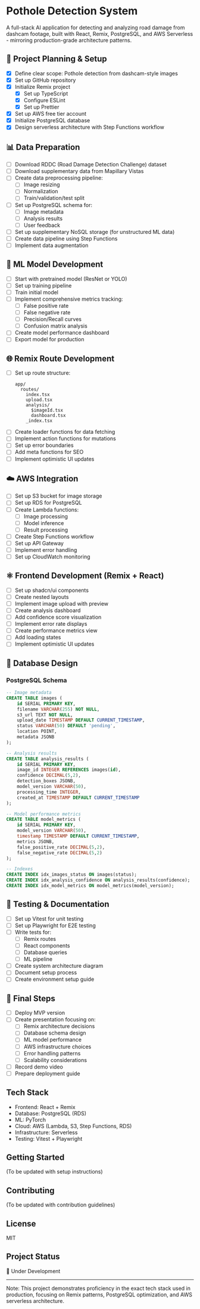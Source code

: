 # Pothole Detection System

A full-stack AI application for detecting and analyzing road damage from dashcam footage, built with React, Remix, PostgreSQL, and AWS Serverless - mirroring production-grade architecture patterns.

## 🎯 Project Planning & Setup

- [x] Define clear scope: Pothole detection from dashcam-style images
- [x] Set up GitHub repository
- [x] Initialize Remix project
  - [x] Set up TypeScript
  - [x] Configure ESLint
  - [x] Set up Prettier
- [x] Set up AWS free tier account
- [x] Initialize PostgreSQL database
- [x] Design serverless architecture with Step Functions workflow

## 📊 Data Preparation

- [ ] Download RDDC (Road Damage Detection Challenge) dataset
- [ ] Download supplementary data from Mapillary Vistas
- [ ] Create data preprocessing pipeline:
  - [ ] Image resizing
  - [ ] Normalization
  - [ ] Train/validation/test split
- [ ] Set up PostgreSQL schema for:
  - [ ] Image metadata
  - [ ] Analysis results
  - [ ] User feedback
- [ ] Set up supplementary NoSQL storage (for unstructured ML data)
- [ ] Create data pipeline using Step Functions
- [ ] Implement data augmentation

## 🤖 ML Model Development

- [ ] Start with pretrained model (ResNet or YOLO)
- [ ] Set up training pipeline
- [ ] Train initial model
- [ ] Implement comprehensive metrics tracking:
  - [ ] False positive rate
  - [ ] False negative rate
  - [ ] Precision/Recall curves
  - [ ] Confusion matrix analysis
- [ ] Create model performance dashboard
- [ ] Export model for production

## 🌐 Remix Route Development

- [ ] Set up route structure:
  ```
  app/
    routes/
      index.tsx
      upload.tsx
      analysis/
        $imageId.tsx
        dashboard.tsx
      _index.tsx
  ```
- [ ] Create loader functions for data fetching
- [ ] Implement action functions for mutations
- [ ] Set up error boundaries
- [ ] Add meta functions for SEO
- [ ] Implement optimistic UI updates

## ☁️ AWS Integration

- [ ] Set up S3 bucket for image storage
- [ ] Set up RDS for PostgreSQL
- [ ] Create Lambda functions:
  - [ ] Image processing
  - [ ] Model inference
  - [ ] Result processing
- [ ] Create Step Functions workflow
- [ ] Set up API Gateway
- [ ] Implement error handling
- [ ] Set up CloudWatch monitoring

## ⚛️ Frontend Development (Remix + React)

- [ ] Set up shadcn/ui components
- [ ] Create nested layouts
- [ ] Implement image upload with preview
- [ ] Create analysis dashboard
- [ ] Add confidence score visualization
- [ ] Implement error rate displays
- [ ] Create performance metrics view
- [ ] Add loading states
- [ ] Implement optimistic UI updates

## 💾 Database Design

### PostgreSQL Schema

```sql
-- Image metadata
CREATE TABLE images (
    id SERIAL PRIMARY KEY,
    filename VARCHAR(255) NOT NULL,
    s3_url TEXT NOT NULL,
    upload_date TIMESTAMP DEFAULT CURRENT_TIMESTAMP,
    status VARCHAR(50) DEFAULT 'pending',
    location POINT,
    metadata JSONB
);

-- Analysis results
CREATE TABLE analysis_results (
    id SERIAL PRIMARY KEY,
    image_id INTEGER REFERENCES images(id),
    confidence DECIMAL(5,2),
    detection_boxes JSONB,
    model_version VARCHAR(50),
    processing_time INTEGER,
    created_at TIMESTAMP DEFAULT CURRENT_TIMESTAMP
);

-- Model performance metrics
CREATE TABLE model_metrics (
    id SERIAL PRIMARY KEY,
    model_version VARCHAR(50),
    timestamp TIMESTAMP DEFAULT CURRENT_TIMESTAMP,
    metrics JSONB,
    false_positive_rate DECIMAL(5,2),
    false_negative_rate DECIMAL(5,2)
);

-- Indexes
CREATE INDEX idx_images_status ON images(status);
CREATE INDEX idx_analysis_confidence ON analysis_results(confidence);
CREATE INDEX idx_model_metrics ON model_metrics(model_version);
```

## 🧪 Testing & Documentation

- [ ] Set up Vitest for unit testing
- [ ] Set up Playwright for E2E testing
- [ ] Write tests for:
  - [ ] Remix routes
  - [ ] React components
  - [ ] Database queries
  - [ ] ML pipeline
- [ ] Create system architecture diagram
- [ ] Document setup process
- [ ] Create environment setup guide

## 🚀 Final Steps

- [ ] Deploy MVP version
- [ ] Create presentation focusing on:
  - [ ] Remix architecture decisions
  - [ ] Database schema design
  - [ ] ML model performance
  - [ ] AWS infrastructure choices
  - [ ] Error handling patterns
  - [ ] Scalability considerations
- [ ] Record demo video
- [ ] Prepare deployment guide

## Tech Stack

- Frontend: React + Remix
- Database: PostgreSQL (RDS)
- ML: PyTorch
- Cloud: AWS (Lambda, S3, Step Functions, RDS)
- Infrastructure: Serverless
- Testing: Vitest + Playwright

## Getting Started

(To be updated with setup instructions)

## Contributing

(To be updated with contribution guidelines)

## License

MIT

## Project Status

🚧 Under Development

---

Note: This project demonstrates proficiency in the exact tech stack used in production, focusing on Remix patterns, PostgreSQL optimization, and AWS serverless architecture.
